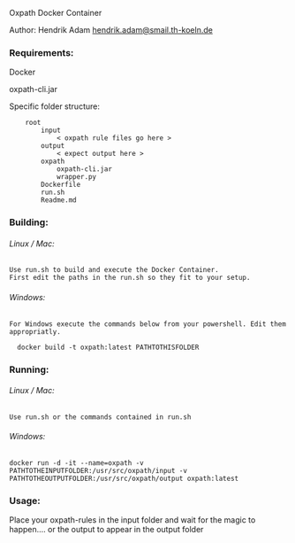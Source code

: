Oxpath Docker Container

Author: Hendrik Adam hendrik.adam@smail.th-koeln.de

### Requirements:

Docker

oxpath-cli.jar

Specific folder structure:

        root
            input
                < oxpath rule files go here >
            output
                < expect output here >
            oxpath
                oxpath-cli.jar
                wrapper.py
            Dockerfile
            run.sh
            Readme.md



### Building:

###### Linux / Mac:

    Use run.sh to build and execute the Docker Container.
    First edit the paths in the run.sh so they fit to your setup.

###### Windows:

    For Windows execute the commands below from your powershell. Edit them appropriatly.

      docker build -t oxpath:latest PATHTOTHISFOLDER

### Running:

###### Linux / Mac:

    Use run.sh or the commands contained in run.sh

###### Windows:

    docker run -d -it --name=oxpath -v PATHTOTHEINPUTFOLDER:/usr/src/oxpath/input -v PATHTOTHEOUTPUTFOLDER:/usr/src/oxpath/output oxpath:latest

### Usage:

  Place your oxpath-rules in the input folder and wait for the magic to happen.... or the output to appear in the output folder
